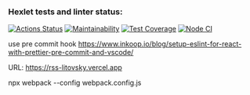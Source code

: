 ### Hexlet tests and linter status:

[![Actions Status](https://github.com/berpress/frontend-project-lvl3/workflows/hexlet-check/badge.svg)](https://github.com/berpress/frontend-project-lvl3/actions)
[![Maintainability](https://api.codeclimate.com/v1/badges/c45797f4103f59e2fc4c/maintainability)](https://codeclimate.com/github/berpress/frontend-project-lvl3/maintainability)
[![Test Coverage](https://api.codeclimate.com/v1/badges/c45797f4103f59e2fc4c/test_coverage)](https://codeclimate.com/github/berpress/frontend-project-lvl3/test_coverage)
[![Node CI](https://github.com/berpress/frontend-project-lvl3/actions/workflows/node.js.yml/badge.svg)](https://github.com/berpress/frontend-project-lvl3/actions/workflows/node.js.yml)

use pre commit hook https://www.inkoop.io/blog/setup-eslint-for-react-with-prettier-pre-commit-and-vscode/

URL: https://rss-litovsky.vercel.app

npx webpack --config webpack.config.js
